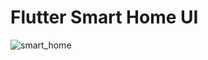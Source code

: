 # Flutter Smart Home UI

![smart_home](https://user-images.githubusercontent.com/23746859/61721012-7b6a0980-ad70-11e9-827b-20956a9dc559.png)

